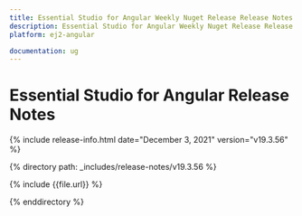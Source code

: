 ```yaml
---
title: Essential Studio for Angular Weekly Nuget Release Release Notes  
description: Essential Studio for Angular Weekly Nuget Release Release Notes  
platform: ej2-angular

documentation: ug
---
```


# Essential Studio for  Angular  Release Notes  

{% include release-info.html date="December 3, 2021"   version="v19.3.56"  %} 

{% directory path: _includes/release-notes/v19.3.56 %}

{% include {{file.url}} %}

{% enddirectory %}
